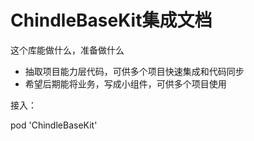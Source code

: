 ChindleBaseKit集成文档
============

这个库能做什么，准备做什么

- 抽取项目能力层代码，可供多个项目快速集成和代码同步
- 希望后期能将业务，写成小组件，可供多个项目使用

接入：

pod 'ChindleBaseKit'

